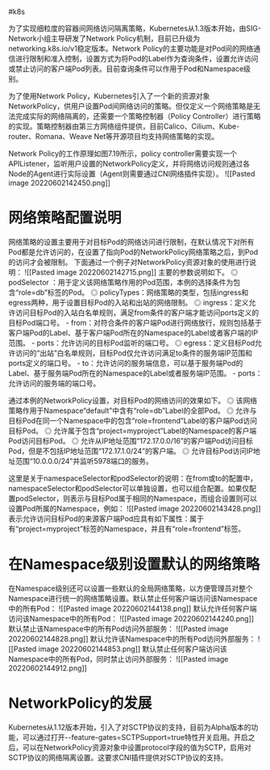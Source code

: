 #k8s 

为了实现细粒度的容器间网络访问隔离策略，Kubernetes从1.3版本开始，由SIG-Network小组主导研发了Network Policy机制，目前已升级为networking.k8s.io/v1稳定版本。Network Policy的主要功能是对Pod间的网络通信进行限制和准入控制，设置方式为将Pod的Label作为查询条件，设置允许访问或禁止访问的客户端Pod列表。目前查询条件可以作用于Pod和Namespace级别。

为了使用Network Policy，Kubernetes引入了一个新的资源对象NetworkPolicy，供用户设置Pod间网络访问的策略。但仅定义一个网络策略是无法完成实际的网络隔离的，还需要一个策略控制器（Policy Controller）进行策略的实现。策略控制器由第三方网络组件提供，目前Calico、Cilium、Kube-router、Romana、Weave Net等开源项目均支持网络策略的实现。

Network Policy的工作原理如图7.19所示，policy controller需要实现一个APIListener，监听用户设置的NetworkPolicy定义，并将网络访问规则通过各Node的Agent进行实际设置（Agent则需要通过CNI网络插件实现）。
![[Pasted image 20220602142450.png]]

# 网络策略配置说明
网络策略的设置主要用于对目标Pod的网络访问进行限制，在默认情况下对所有Pod都是允许访问的，在设置了指向Pod的NetworkPolicy网络策略之后，到Pod的访问才会被限制。
下面通过一个例子对NetworkPolicy资源对象的使用进行说明：
![[Pasted image 20220602142715.png]]
主要的参数说明如下。
◎ podSelector ：用于定义该网络策略作用的Pod范围，本例的选择条件为包含“role=db”标签的Pod。
◎ policyTypes：网络策略的类型，包括ingress和egress两种，用于设置目标Pod的入站和出站的网络限制。
◎ ingress：定义允许访问目标Pod的入站白名单规则，满足from条件的客户端才能访问ports定义的目标Pod端口号。
	- from：对符合条件的客户端Pod进行网络放行，规则包括基于客户端Pod的Label、基于客户端Pod所在的Namespace的Label或者客户端的IP范围。
	- ports：允许访问的目标Pod监听的端口号。
◎ egress：定义目标Pod允许访问的“出站”白名单规则，目标Pod仅允许访问满足to条件的服务端IP范围和ports定义的端口号。
	- to：允许访问的服务端信息，可以基于服务端Pod的Label、基于服务端Pod所在的Namespace的Label或者服务端IP范围。
	- ports：允许访问的服务端的端口号。

通过本例的NetworkPolicy设置，对目标Pod的网络访问的效果如下。
◎ 该网络策略作用于Namespace“default”中含有“role=db”Label的全部Pod。
◎ 允许与目标Pod在同一个Namespace中的包含“role=frontend”Label的客户端Pod访问目标Pod。
◎ 允许属于包含“project=myproject”Label的Namespace的客户端Pod访问目标Pod。
◎ 允许从IP地址范围“172.17.0.0/16”的客户端Pod访问目标Pod，但是不包括IP地址范围“172.17.1.0/24”的客户端。
◎ 允许目标Pod访问IP地址范围“10.0.0.0/24”并监听5978端口的服务。

这里是关于namespaceSelector和podSelector的说明：在from或to的配置中，namespaceSelector和podSelector可以单独设置，也可以组合配置。如果仅配置podSelector，则表示与目标Pod属于相同的Namespace，而组合设置则可以设置Pod所属的Namespace，例如：
![[Pasted image 20220602143428.png]]
表示允许访问目标Pod的来源客户端Pod应具有如下属性：属于有“project=myproject”标签的Namespace，并且有“role=frontend”标签。

# 在Namespace级别设置默认的网络策略
在Namespace级别还可以设置一些默认的全局网络策略，以方便管理员对整个Namespace进行统一的网络策略设置。默认禁止任何客户端访问该Namespace中的所有Pod：
![[Pasted image 20220602144138.png]]
默认允许任何客户端访问该Namespace中的所有Pod：
![[Pasted image 20220602144240.png]]
默认禁止该Namespace中的所有Pod访问外部服务：
![[Pasted image 20220602144828.png]]
默认允许该Namespace中的所有Pod访问外部服务：
![[Pasted image 20220602144853.png]]
默认禁止任何客户端访问该Namespace中的所有Pod，同时禁止访问外部服务：
![[Pasted image 20220602144912.png]]
# NetworkPolicy的发展
Kubernetes从1.12版本开始，引入了对SCTP协议的支持，目前为Alpha版本的功能，可以通过打开--feature-gates=SCTPSupport=true特性开关启用。开启之后，可以在NetworkPolicy资源对象中设置protocol字段的值为SCTP，启用对SCTP协议的网络隔离设置。这要求CNI插件提供对SCTP协议的支持。
